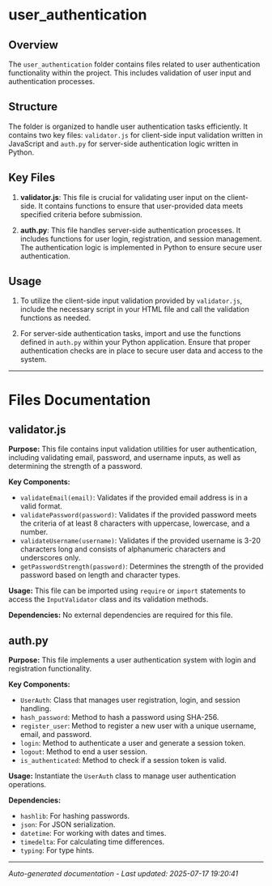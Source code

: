 # user_authentication

## Overview
The `user_authentication` folder contains files related to user authentication functionality within the project. This includes validation of user input and authentication processes.

## Structure
The folder is organized to handle user authentication tasks efficiently. It contains two key files: `validator.js` for client-side input validation written in JavaScript and `auth.py` for server-side authentication logic written in Python.

## Key Files
1. **validator.js**: This file is crucial for validating user input on the client-side. It contains functions to ensure that user-provided data meets specified criteria before submission.
   
2. **auth.py**: This file handles server-side authentication processes. It includes functions for user login, registration, and session management. The authentication logic is implemented in Python to ensure secure user authentication.

## Usage
1. To utilize the client-side input validation provided by `validator.js`, include the necessary script in your HTML file and call the validation functions as needed.
   
2. For server-side authentication tasks, import and use the functions defined in `auth.py` within your Python application. Ensure that proper authentication checks are in place to secure user data and access to the system.

---

# Files Documentation

## validator.js

**Purpose:** This file contains input validation utilities for user authentication, including validating email, password, and username inputs, as well as determining the strength of a password.

**Key Components:**
- `validateEmail(email)`: Validates if the provided email address is in a valid format.
- `validatePassword(password)`: Validates if the provided password meets the criteria of at least 8 characters with uppercase, lowercase, and a number.
- `validateUsername(username)`: Validates if the provided username is 3-20 characters long and consists of alphanumeric characters and underscores only.
- `getPasswordStrength(password)`: Determines the strength of the provided password based on length and character types.

**Usage:** This file can be imported using `require` or `import` statements to access the `InputValidator` class and its validation methods.

**Dependencies:** No external dependencies are required for this file.

## auth.py

**Purpose:** This file implements a user authentication system with login and registration functionality.

**Key Components:**
- `UserAuth`: Class that manages user registration, login, and session handling.
- `hash_password`: Method to hash a password using SHA-256.
- `register_user`: Method to register a new user with a unique username, email, and password.
- `login`: Method to authenticate a user and generate a session token.
- `logout`: Method to end a user session.
- `is_authenticated`: Method to check if a session token is valid.

**Usage:** Instantiate the `UserAuth` class to manage user authentication operations.

**Dependencies:**
- `hashlib`: For hashing passwords.
- `json`: For JSON serialization.
- `datetime`: For working with dates and times.
- `timedelta`: For calculating time differences.
- `typing`: For type hints.

---
*Auto-generated documentation - Last updated: 2025-07-17 19:20:41*
